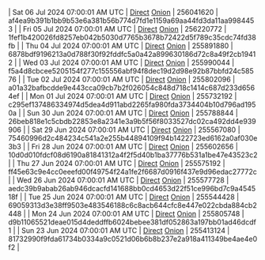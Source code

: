 | Sat 06 Jul 2024 07:00:01 AM UTC | [Direct](<html>) [Onion]() | 256041620 | af4ea9b391b1bb9b53e6a381b56b774d7fd1e1159a69aa44fd3da11aa9984453 | 
| Fri 05 Jul 2024 07:00:01 AM UTC | [Direct](https://oshi.at/dAwR) [Onion](http://5ety7tpkim5me6eszuwcje7bmy25pbtrjtue7zkqqgziljwqy3rrikqd.onion/dAwR) | 256220772 | 1fef1b420026fd8257eb042b5030d7765b3678b72422d5f789c35cdc74fd38fb | 
| Thu 04 Jul 2024 07:00:01 AM UTC | [Direct](<html>) [Onion]() | 255891880 | 6878bdf9196213a0d788f30f92fddfc5a0a42a899630186d72c8a49f2cb19412 | 
| Wed 03 Jul 2024 07:00:01 AM UTC | [Direct](<html>) [Onion]() | 255990044 | f5a4d8cbcee5205154f277c155556abf94f8dec19d2d98e92b87bbfd24c58576 | 
| Tue 02 Jul 2024 07:00:01 AM UTC | [Direct](https://oshi.at/kfZr) [Onion](http://5ety7tpkim5me6eszuwcje7bmy25pbtrjtue7zkqqgziljwqy3rrikqd.onion/kfZr) | 255802096 | a01a32bafbcdde9e443cca09cb7b2f026054c848d718c1414c687d233d6564ef | 
| Mon 01 Jul 2024 07:00:01 AM UTC | [Direct](https://oshi.at/cihLQ) [Onion](http://5ety7tpkim5me6eszuwcje7bmy25pbtrjtue7zkqqgziljwqy3rrikqd.onion/cihLQ) | 255732192 | c295ef137486334974d5dea4d911abd2265fa980fda3734404b10d796ad1950a | 
| Sun 30 Jun 2024 07:00:01 AM UTC | [Direct](https://oshi.at/Smhf) [Onion](http://5ety7tpkim5me6eszuwcje7bmy25pbtrjtue7zkqqgziljwqy3rrikqd.onion/Smhf) | 255788844 | 26beb818e1c5cbdb22853e8a2341e3a9b5f56f8033527dc02ca492dd4e939906 | 
| Sat 29 Jun 2024 07:00:01 AM UTC | [Direct](https://oshi.at/dbuj) [Onion](http://5ety7tpkim5me6eszuwcje7bmy25pbtrjtue7zkqqgziljwqy3rrikqd.onion/dbuj) | 255567080 | 75460996d2c484234c541a2e255b44894109f94b1422723ed6162a0af030e3b3 | 
| Fri 28 Jun 2024 07:00:01 AM UTC | [Direct](https://oshi.at/rbts) [Onion](http://5ety7tpkim5me6eszuwcje7bmy25pbtrjtue7zkqqgziljwqy3rrikqd.onion/rbts) | 255602656 | 10d0d010fdcf08d6190a81841312a4f2f5d40b1ba37776b531a1be47e43523c2 | 
| Thu 27 Jun 2024 07:00:01 AM UTC | [Direct](https://oshi.at/GoVt) [Onion](http://5ety7tpkim5me6eszuwcje7bmy25pbtrjtue7zkqqgziljwqy3rrikqd.onion/GoVt) | 255575192 | ff45e63c9e4cc0eeefd00f49754f24a1fe2f6687d0916f437e9d96edac27772c | 
| Wed 26 Jun 2024 07:00:01 AM UTC | [Direct](https://oshi.at/GDvV) [Onion](http://5ety7tpkim5me6eszuwcje7bmy25pbtrjtue7zkqqgziljwqy3rrikqd.onion/GDvV) | 255577728 | aedc39b9abab26ab946dcacfd141688bb0cd4653d22f51ce996bd7c9a454518f | 
| Tue 25 Jun 2024 07:00:01 AM UTC | [Direct](https://oshi.at/SCRY) [Onion](http://5ety7tpkim5me6eszuwcje7bmy25pbtrjtue7zkqqgziljwqy3rrikqd.onion/SCRY) | 255544428 | 69059313d3e38ff9503e483546188c6c8acb644cfc8e447e022cbda884cb2448 | 
| Mon 24 Jun 2024 07:00:01 AM UTC | [Direct](https://oshi.at/MDws) [Onion](http://5ety7tpkim5me6eszuwcje7bmy25pbtrjtue7zkqqgziljwqy3rrikqd.onion/MDws) | 255805748 | d9b11065521deae015d4deddffb6024bebee381df052863a197bb01ad46dcdf1 | 
| Sun 23 Jun 2024 07:00:01 AM UTC | [Direct](https://oshi.at/JNHa) [Onion](http://5ety7tpkim5me6eszuwcje7bmy25pbtrjtue7zkqqgziljwqy3rrikqd.onion/JNHa) | 255413124 | 81732990f9fda61734b0334a9c0521d06b6b8b237e2a918a411349be4ae4e0f2 | 
